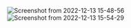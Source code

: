 ![Screenshot from 2022-12-13 15-48-56](https://user-images.githubusercontent.com/102016448/207292430-025a43cf-dda0-4d71-aeb9-edc98baaaafd.png)
![Screenshot from 2022-12-13 15-54-29](https://user-images.githubusercontent.com/102016448/207292745-13cc4819-8df0-489a-9d6d-cb38ce9ca572.png)
